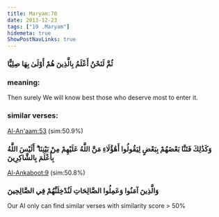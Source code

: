```yaml
---
title: Maryam:70
date: 2013-12-23
tags: ["19 .Maryam"]
hidemeta: true 
ShowPostNavLinks: true 
---
```

### ثُمَّ لَنَحْنُ أَعْلَمُ بِالَّذِينَ هُمْ أَوْلَىٰ بِهَا صِلِيًّا
### meaning: 
Then surely We will know best those who deserve most to enter it.
### similar verses: 

[Al-An'aam:53](/6/53) (sim:50.9%)

### وَكَذَٰلِكَ فَتَنَّا بَعْضَهُمْ بِبَعْضٍ لِيَقُولُوا أَهَٰؤُلَاءِ مَنَّ اللَّهُ عَلَيْهِمْ مِنْ بَيْنِنَا ۗ أَلَيْسَ اللَّهُ بِأَعْلَمَ بِالشَّاكِرِينَ

[Al-Ankaboot:9](/29/9) (sim:50.8%)

### وَالَّذِينَ آمَنُوا وَعَمِلُوا الصَّالِحَاتِ لَنُدْخِلَنَّهُمْ فِي الصَّالِحِينَ

Our AI only can find similar verses with similarity score > 50% 


